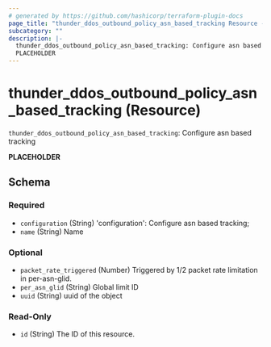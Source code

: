 ```yaml
---
# generated by https://github.com/hashicorp/terraform-plugin-docs
page_title: "thunder_ddos_outbound_policy_asn_based_tracking Resource - terraform-provider-thunder"
subcategory: ""
description: |-
  thunder_ddos_outbound_policy_asn_based_tracking: Configure asn based tracking
  PLACEHOLDER
---
```


# thunder_ddos_outbound_policy_asn_based_tracking (Resource)

`thunder_ddos_outbound_policy_asn_based_tracking`: Configure asn based tracking

__PLACEHOLDER__



<!-- schema generated by tfplugindocs -->
## Schema

### Required

- `configuration` (String) 'configuration': Configure asn based tracking;
- `name` (String) Name

### Optional

- `packet_rate_triggered` (Number) Triggered by 1/2 packet rate limitation in per-asn-glid.
- `per_asn_glid` (String) Global limit ID
- `uuid` (String) uuid of the object

### Read-Only

- `id` (String) The ID of this resource.


